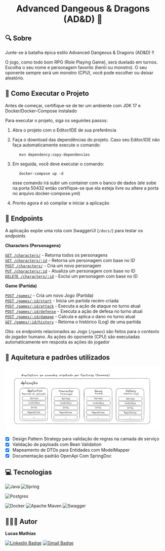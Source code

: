 # <p style="text-align: center;">Advanced Dangeous & Dragons (AD&D) 🎲</p>

## 🔍 Sobre

Junte-se à batalha épica estilo Advanced Dangeous & Dragons (AD&D) !!

O jogo, como todo bom RPG (Role Playing Game), será duelado em turnos.
Escolha o seu nome e personagem favorito (herói ou monstro).
O seu oponente sempre será um monstro (CPU), você pode escolher ou deixar aleatório.


## 🔌 Como Executar o Projeto

Antes de começar, certifique-se de ter um ambiente com JDK 17 e Docker/Docker-Compose instalado 

Para executar o projeto, siga os seguintes passos:

1. Abra o projeto com o Editor/IDE de sua preferência


2. Faça o download das dependências do projeto. Caso seu Editor/IDE não faça automaticamente execute o comando:
    ```
       mvn dependency:copy-dependencies
    ```

3. Em seguida, você deve executar o comando:
    ```
       docker-compose up -d
    ```
   esse comando irá subir um container com o banco de dados (ele sobe na porta 50432 então certifique-se que ela esteja livre ou altere a porta  no arquivo docker-compose.yml)


4. Pronto agora é só compilar e iniciar a aplicação

## 🔌 Endpoints

A aplicação expõe uma rota com SwaggerUI (`/docs/`) para testar os endpoints 

**Characters (Personagens)** 

[`GET /characters/`](#get-characters) - Retorna todos os personagens <br/>
[`GET /characters/:id`](#get-character-id) - Retorna um personagem com base no ID <br/>
[`POST /characters/`](#post-character) - Cria um novo personagem <br/>
[`PUT /characters/:id`](#put-character) - Atualiza um personagem com base no ID <br/>
[`DELETE /characters/:id`](#delete-character) - Exclui um personagem com base no ID

**Game (Partida)**

[`POST /games/`](#post-games) - Cria um novo Jogo (Partida) <br/>
[`POST /games/:id/start`](#post-game-id-start) - Inicia um partida recém-criada <br/>
[`POST /games/:id/attack`](#post-game-id-attack) - Executa a ação de ataque no turno atual <br/>
[`POST /games/:id/defense`](#post-game-id-defense) - Executa a ação de defesa no turno atual <br/>
[`POST /games/:id/damage`](#post-game-id-damage) - Calcula e aplica o dano no turno atual <br/>
[`GET /games/:id/history`](#post-game-id-history) - Retorna o histórico (Log) de uma partida

   Obs: os endpoints relacionados ao Jogo (`/games`) são feitos para o contexto do jogador humano. As ações do oponente (CPU) são executadas automaticamente em resposta as ações do jogador

## 📏  Aquitetura e padrões utilizados 
![Architecture](img/architecture.PNG)
 - [x] Design Pattern Strategy para validação de regras na camada de serviço
 - [x] Validação de payloads com Bean Validation
 - [x] Mapeamento de DTOs para Entidades com ModelMapper
 - [x] Documentação padrão OpenApi Com SpringDoc

## 💻 Tecnologias

![Java](https://img.shields.io/badge/java-%23ED8B00.svg?style=for-the-badge&logo=openjdk&logoColor=white)
![Spring](https://img.shields.io/badge/spring-%236DB33F.svg?style=for-the-badge&logo=spring&logoColor=white)

![Postgres](https://img.shields.io/badge/postgres-%23316192.svg?style=for-the-badge&logo=postgresql&logoColor=white)

![Docker](https://img.shields.io/badge/docker-%230db7ed.svg?style=for-the-badge&logo=docker&logoColor=white)
![Apache Maven](https://img.shields.io/badge/Apache%20Maven-C71A36?style=for-the-badge&logo=Apache%20Maven&logoColor=white)
![Swagger](https://img.shields.io/badge/-Swagger-%23Clojure?style=for-the-badge&logo=swagger&logoColor=white)

## 👨🏽‍💻 Autor

**Lucas Mathias**

[![Linkedin Badge](https://img.shields.io/badge/-Lucas-blue?style=flat-square&logo=Linkedin&logoColor=white&link=https://www.linkedin.com/in/lucas-mathias-729a27181/)](https://www.linkedin.com/in/lucas-mathias-729a27181/)
[![Gmail Badge](https://img.shields.io/badge/-lucasmathias936@gmail.com-c14438?style=flat-square&logo=Gmail&logoColor=white&link=mailto:lucasmathias936@gmail.com)](mailto:lucasmathias936@gmail.com)
